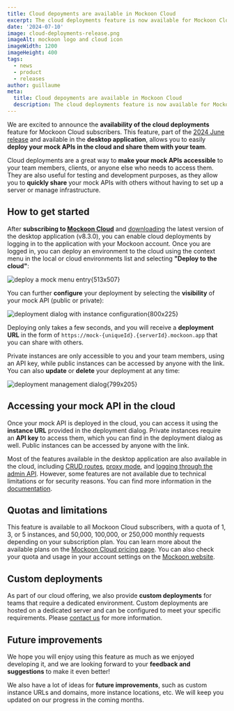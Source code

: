 ```yaml
---
title: Cloud depoyments are available in Mockoon Cloud
excerpt: The cloud deployments feature is now available for Mockoon Cloud subscribers. Deploy your mock APIs in the cloud and share them with your team.
date: '2024-07-10'
image: cloud-deployments-release.png
imageAlt: mockoon logo and cloud icon
imageWidth: 1200
imageHeight: 400
tags:
  - news
  - product
  - releases
author: guillaume
meta:
  title: Cloud depoyments are available in Mockoon Cloud
  description: The cloud deployments feature is now available for Mockoon Cloud subscribers. Deploy your mock APIs in the cloud and share them with your team.
---
```


We are excited to announce the **availability of the cloud deployments** feature for Mockoon Cloud subscribers. This feature, part of the [2024 June release](/releases/8.3.0/) and available in the **desktop application**, allows you to easily **deploy your mock APIs in the cloud and share them with your team**.

Cloud deployments are a great way to **make your mock APIs accessible** to your team members, clients, or anyone else who needs to access them. They are also useful for testing and development purposes, as they allow you to **quickly share** your mock APIs with others without having to set up a server or manage infrastructure.

## How to get started

After **subscribing to [Mockoon Cloud](/cloud/)** and [downloading](/download/) the latest version of the desktop application (v8.3.0), you can enable cloud deployments by logging in to the application with your Mockoon account. Once you are logged in, you can deploy an environment to the cloud using the context menu in the local or cloud environments list and selecting **"Deploy to the cloud"**:

![deploy a mock menu entry{513x507}](/images/blog/cloud-deployments-release/deploy-environment-menu.png)

You can further **configure** your deployment by selecting the **visibility** of your mock API (public or private):

![deployment dialog with instance configuration{800x225}](/images/blog/cloud-deployments-release/deploy-environment-dialog.png)

Deploying only takes a few seconds, and you will receive a **deployment URL** in the form of `https://mock-{uniqueId}.{serverId}.mockoon.app` that you can share with others.

Private instances are only accessible to you and your team members, using an API key, while public instances can be accessed by anyone with the link. You can also **update** or **delete** your deployment at any time:

![deployment management dialog{799x205}](/images/blog/cloud-deployments-release/deploy-environment-management-dialog.png)

## Accessing your mock API in the cloud

Once your mock API is deployed in the cloud, you can access it using the **instance URL** provided in the deployment dialog. Private instances require an **API key** to access them, which you can find in the deployment dialog as well. Public instances can be accessed by anyone with the link.

Most of the features available in the desktop application are also available in the cloud, including [CRUD routes](/docs/latest/api-endpoints/crud-routes/), [proxy mode](/docs/latest/server-configuration/proxy-mode/), and [logging through the admin API](/docs/latest/admin-api/transaction-logs/). However, some features are not available due to technical limitations or for security reasons. You can find more information in the [documentation](/docs/latest/mockoon-cloud/api-mock-cloud-deployments/).

## Quotas and limitations

This feature is available to all Mockoon Cloud subscribers, with a quota of 1, 3, or 5 instances, and 50,000, 100,000, or 250,000 monthly requests depending on your subscription plan. You can learn more about the available plans on the [Mockoon Cloud pricing page](/cloud/). You can also check your quota and usage in your account settings on the [Mockoon website](/account/subscription/).

## Custom deployments

As part of our cloud offering, we also provide **custom deployments** for teams that require a dedicated environment. Custom deployments are hosted on a dedicated server and can be configured to meet your specific requirements. Please [contact us](/contact-form/) for more information.

## Future improvements

We hope you will enjoy using this feature as much as we enjoyed developing it, and we are looking forward to your **feedback and suggestions** to make it even better!

We also have a lot of ideas for **future improvements**, such as custom instance URLs and domains, more instance locations, etc. We will keep you updated on our progress in the coming months.
